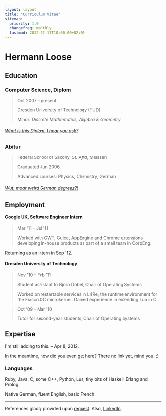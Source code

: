 ```yaml
---
layout: layout
title: "Curriculum Vitae"
sitemap:
  priority: 1.0
  changefreq: monthly
  lastmod: 2012-02-17T10:00:00+02:00
---
```

# Hermann Loose #

## Education ##

### Computer Science, Diplom ###

> Oct 2007 – present
>
> Dresden University of Technology (TUD)
>
> Minor: *Discrete Mathematics, Algebra & Geometry*

###### [What is this Diplom, I hear you ask?](http://en.wikipedia.org/wiki/Diplom#International_Comparison) ######

### Abitur ###

> Federal School of Saxony, *St. Afra*, Meissen
>
> Graduated Jun 2006.
>
> Advanced courses: Physics, Chemistry, German

###### [Wut, moar weird German degreez?!](http://en.wikipedia.org/wiki/Abitur#Equivalency) ######

## Employment ##

#### Google UK, Software Engineer Intern ####

> Mar '11 – Jul '11
>
> Worked with GWT, Guice, AppEngine and Chrome extensions developing in-house
> products as part of a small team in CorpEng.

Returning as an intern in Sep '12.

#### Dresden University of Technology

> Nov '10 – Feb '11
>
> Student assistant to Björn Döbel, Chair of Operating Systems
>
> Worked on restartable services in L4Re, the runtime environment for the
> Fiasco.OC microkernel. Gained experience in extending Lua in C.

> Oct '09 – Mar '10
>
> Tutor for second-year students, Chair of Operating Systems

## Expertise ##

I'm still adding to this. – Apr 8, 2012.

In the meantime, how did you even get here? There no link yet, mind you. ;)

### Languages ###

Ruby, Java, C, some C++, Python, Lua, tiny bits of Haskell, Erlang and Prolog.

Native German, fluent English, basic French.

---

References gladly provided upon [request](http://www.google.com/recaptcha/mailhide/d?k=0157UIhs64_DGqRB7T71cuDQ==&c=jsltL32c5672-_5bbSFu7i9lA-rqJdel1qh3qFW82Xg=). Also, [LinkedIn](http://www.linkedin.com/in/hermannloose/en).
